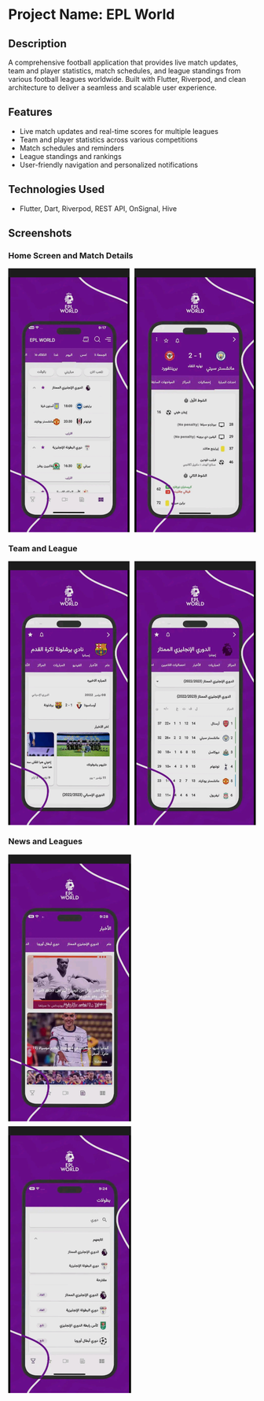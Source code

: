 # Project Name: EPL World

## Description
A comprehensive football application that provides live match updates, 
team and player statistics, match schedules, and league standings from various football leagues worldwide. 
Built with Flutter, Riverpod, and clean architecture to deliver a seamless and scalable user experience.

## Features
- Live match updates and real-time scores for multiple leagues
- Team and player statistics across various competitions
- Match schedules and reminders
- League standings and rankings
- User-friendly navigation and personalized notifications

## Technologies Used
- Flutter, Dart, Riverpod, REST API, OnSignal, Hive

## Screenshots

### Home Screen and Match Details
<div style="display: grid; grid-template-columns: repeat(2, 1fr); gap: 10px;">
    <img src="screenshots/home.jpg" alt="Home Screen" width="250">
    <img src="screenshots/fixture.jpg" alt="Match Details Screen" width="250">
</div>  

### Team  and League 
<div style="display: grid; grid-template-columns: repeat(2, 1fr); gap: 10px;">
    <img src="screenshots/team.jpg" alt="Team Statistics Screen" width="250">
    <img src="screenshots/league.jpg" alt="League Standings Screen" width="250">
</div>  

### News  and Leagues
<div style="display: grid; grid-template-columns: repeat(1, 1fr); gap: 10px;">
    <img src="screenshots/news.jpg" alt="Notifications Screen" width="250">
    <img src="screenshots/leagues.jpg" alt="League Standings Screen" width="250">

</div>  
